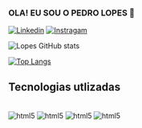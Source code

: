 ### OLA! EU SOU O PEDRO LOPES 👋


[![Linkedin](https://img.shields.io/badge/LinkedIn-0077B5?style=for-the-badge&logo=linkedin&logoColor=white)](https://www.linkedin.com/in/pedro-lopes-074439210/)
[![Instragam](https://img.shields.io/badge/Instagram-E4405F?style=for-the-badge&logo=instagram&logoColor=white)](https://www.instagram.com/__lopessx/)

![Lopes GitHub stats](https://github-readme-stats.vercel.app/api?username=lopesszzx&show_icons=true&theme=dracula)

[![Top Langs](https://github-readme-stats.vercel.app/api/top-langs/?username=lopesszzx)](https://github.com/anuraghazra/github-readme-stats)


## Tecnologias utlizadas

<div style = "display: inline_block"><br/>
<img align = "center" alt= "html5" src = "https://img.shields.io/badge/HTML5-E34F26?style=for-the-badge&logo=html5&logoColor=white" />
<img align = "center" alt= "html5" src = "https://img.shields.io/badge/CSS3-1572B6?style=for-the-badge&logo=css3&logoColor=white" />
<img align = "center" alt= "html5" src = "https://img.shields.io/badge/JavaScript-F7DF1E?style=for-the-badge&logo=javascript&logoColor=black" />
<img align = "center" alt= "html5" src = "https://img.shields.io/badge/MySQL-00000F?style=for-the-badge&logo=mysql&logoColor=white" />

</div>

